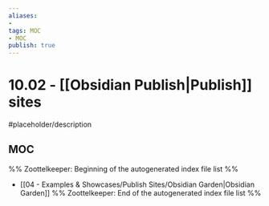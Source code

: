 ```yaml
---
aliases:
- 
tags: MOC
- MOC
publish: true
---
```


# 10.02 - [[Obsidian Publish|Publish]] sites

#placeholder/description 

## MOC

%% Zoottelkeeper: Beginning of the autogenerated index file list  %%
-  [[04 - Examples & Showcases/Publish Sites/Obsidian Garden|Obsidian Garden]]
%% Zoottelkeeper: End of the autogenerated index file list  %%
